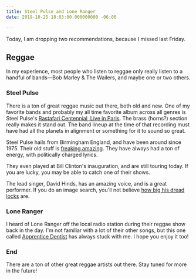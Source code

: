 ```yaml
---
title: Steel Pulse and Lone Ranger
date: 2019-10-25 18:03:00.000000000 -06:00

---
```


Today, I am dropping two recommendations, because I missed last Friday.

## Reggae
In my experience, most people who listen to reggae only really listen to a handful of bands—Bob Marley & The Wailers, and maybe one or two others.

### Steel Pulse
There is a ton of great reggae music out there, both old and new. One of my favorite bands and probably my all time favorite album across all genres is Steel Pulse's [Rastafari Centennial, Live in Paris](https://open.spotify.com/album/0DBU2QlxJuMujoxvydwrcd?autoplay=true&v=L). The brass (horns?) section really makes it stand out. The band lineup at the time of that recording must have had all the planets in alignment or something for it to sound so great.

Steel Pulse hails from Birmingham England, and have been around since 1975. Their old stuff is [freaking amazing](https://youtu.be/qaITQX3neiY). They have always had a ton of energy, with politically charged lyrics.

They even played at Bill Clinton's inauguration, and are still touring today. If you are lucky, you may be able to catch one of their shows.

The lead singer, David Hinds, has an amazing voice, and is a great performer. If you do an image search, you'll not believe [how big his dread locks](https://www.google.com/search?q=david+hinds+dreadlocks&safe=active&source=lnms&tbm=isch&sa=X&ved=0ahUKEwjm_byr2LjlAhWLop4KHZAQDS8Q_AUIEigB&biw=958&bih=953) are.

### Lone Ranger
I heard of Lone Ranger off the local radio station during their reggae show back in the day. I'm not familiar with a lot of their other songs, but this one called [Apprentice Dentist](https://youtu.be/1b07Y0JiP-w) has always stuck with me. I hope you enjoy it too!

### End
There are a ton of other great reggae artists out there. Stay tuned for more in the future!
